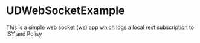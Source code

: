 # UDWebSocketExample
This is a simple web socket (ws) app which logs a local rest subscription to ISY and Polisy
